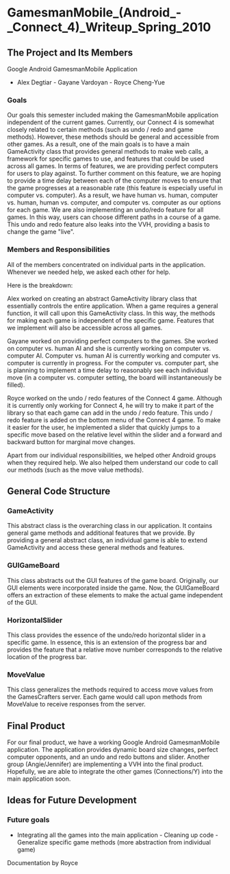 GamesmanMobile\_(Android\_-\_Connect\_4)\_Writeup\_Spring\_2010
===============================================================

The Project and Its Members
---------------------------

Google Android GamesmanMobile Application

- Alex Degtiar - Gayane Vardoyan - Royce Cheng-Yue

### Goals

Our goals this semester included making the GamesmanMobile application independent of the current games. Currently, our Connect 4 is somewhat closely related to certain methods (such as undo / redo and game methods). However, these methods should be general and accessible from other games. As a result, one of the main goals is to have a main GameActivity class that provides general methods to make web calls, a framework for specific games to use, and features that could be used across all games. In terms of features, we are providing perfect computers for users to play against. To further comment on this feature, we are hoping to provide a time delay between each of the computer moves to ensure that the game progresses at a reasonable rate (this feature is especially useful in computer vs. computer). As a result, we have human vs. human, computer vs. human, human vs. computer, and computer vs. computer as our options for each game. We are also implementing an undo/redo feature for all games. In this way, users can choose different paths in a course of a game. This undo and redo feature also leaks into the VVH, providing a basis to change the game "live".

### Members and Responsibilities

All of the members concentrated on individual parts in the application. Whenever we needed help, we asked each other for help.

Here is the breakdown:

Alex worked on creating an abstract GameActivity library class that essentially controls the entire application. When a game requires a general function, it will call upon this GameActivity class. In this way, the methods for making each game is independent of the specific game. Features that we implement will also be accessible across all games.

Gayane worked on providing perfect computers to the games. She worked on computer vs. human AI and she is currently working on computer vs. computer AI. Computer vs. human AI is currently working and computer vs. computer is currently in progress. For the computer vs. computer part, she is planning to implement a time delay to reasonably see each individual move (in a computer vs. computer setting, the board will instantaneously be filled).

Royce worked on the undo / redo features of the Connect 4 game. Although it is currently only working for Connect 4, he will try to make it part of the library so that each game can add in the undo / redo feature. This undo / redo feature is added on the bottom menu of the Connect 4 game. To make it easier for the user, he implemented a slider that quickly jumps to a specific move based on the relative level within the slider and a forward and backward button for marginal move changes.

Apart from our individual responsibilities, we helped other Android groups when they required help. We also helped them understand our code to call our methods (such as the move value methods).

General Code Structure
----------------------

### GameActivity

This abstract class is the overarching class in our application. It contains general game methods and additional features that we provide. By providing a general abstract class, an individual game is able to extend GameActivity and access these general methods and features.

### GUIGameBoard

This class abstracts out the GUI features of the game board. Originally, our GUI elements were incorporated inside the game. Now, the GUIGameBoard offers an extraction of these elements to make the actual game independent of the GUI.

### HorizontalSlider

This class provides the essence of the undo/redo horizontal slider in a specific game. In essence, this is an extension of the progress bar and provides the feature that a relative move number corresponds to the relative location of the progress bar.

### MoveValue

This class generalizes the methods required to access move values from the GamesCrafters server. Each game would call upon methods from MoveValue to receive responses from the server.

Final Product
-------------

For our final product, we have a working Google Android GamesmanMobile application. The application provides dynamic board size changes, perfect computer opponents, and an undo and redo buttons and slider. Another group (Angie/Jennifer) are implementing a VVH into the final product. Hopefully, we are able to integrate the other games (Connections/Y) into the main application soon.

Ideas for Future Development
----------------------------

### Future goals

- Integrating all the games into the main application - Cleaning up code - Generalize specific game methods (more abstraction from individual game)

Documentation by Royce
